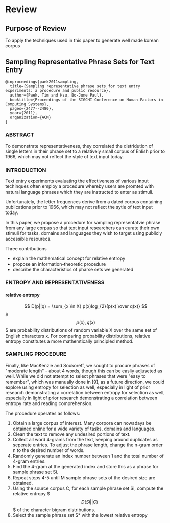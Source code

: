 # Review
## Purpose of Review

To apply the techniques used in this paper to generate well made korean corpus

## Sampling Representative Phrase Sets for Text Entry

```
@inproceedings{paek2011sampling,
  title={Sampling representative phrase sets for text entry experiments: a procedure and public resource},
  author={Paek, Tim and Hsu, Bo-June Paul},
  booktitle={Proceedings of the SIGCHI Conference on Human Factors in Computing Systems},
  pages={2477--2480},
  year={2011},
  organization={ACM}
}
```

### ABSTRACT
To demonstrate representativeness, they correlated the distridution of single letters in their phrase set to a relatively small corpus of Enlish prior to 1966, which may not reflect the style of text input today.

### INTRODUCTION
Text entry experiments evaluating the effectiveness of various input techinques often employ a procedure whereby users are promted with natural language phrases which they are instructed to enter as stimuli.

Unfortunately, the letter frequences derive from a dated corpus containing publications prior to 1966, which may not reflect the sytle of text input today.

In this paper, we propose a procedure for sampling representatvie phrase from any large corpus so that text input researchers can curate their own stimuli for tasks, domains and languages they wish to target using publicly accessible resourecs.

Three contributions
- explain the mathematical concept for relative entropy
- propose an information-theoretic procedure
- describe the characteristics of pharse sets we generated

### ENTROPY AND REPRESENTATIVENESS
#### relative entropy
$$
D(p||q) = \sum_{x \in X} p(x)log_{2}{p(x) \over q(x)}
$$
$$$p(x), q(x)$$$ are probability distributions of random variable X over the same set of English characters x.
For comparing probability distributions, relative entropy constitutes a more mathemtically principled method.

### SAMPLING PROCEDURE
Finally, like MacKenzie and Soukoreff, we sought to procure phrases of "moderate length" - about 4 words, though this can be easliy adjuseted as well. While we did not attempt to select phrases that were "easy to remember", which was manually done in [9], as a future direction, we could explore using entropy for selection as well, especially in light of prior research demonstrating a correlation between entropy for selection as well, especially in light of prior research demonstrating a correlation between entropy rate and reading comprehension.

The procedure operates as follows:
1. Obtain a large corpus of interest. Many corpora can nowadays be obtained online for a wide variety of tasks, domains and languages.
2. Clean the text to remove any undesired portions of text.
3. Collect all word 4-grams from the text, keeping around duplicates as seperate entries. To adjust the phrase length, change the n-gram order n to the desired number of words.
4. Randomly generate an index number between 1 and the total number of 4-gram entries.
5. Find the 4-gram at the generated index and store this as a phrase for sample phrase set Si.
6. Repeat steps 4-5 until M sample phrase sets of the desired size are obtained.
7. Using the source corpus C, for each sample phrase set Si, compute the relative entropy $$$D(Si||C)$$$ of the character bigram distributions.
8. Select the sample phrase set S* with the lowest relative entropy
